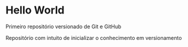 # Hello World
 Primeiro repositório versionado de Git e GitHub

 Repositório com intuito de inicializar o conhecimento em versionamento
 